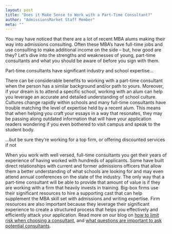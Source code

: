 ```yaml
---
layout: post
title: "Does it Make Sense to Work with a Part-Time Consultant?"
author: "AdmissionsMarket Staff Member"
meta: ""
---
```

You may have noticed that there are a lot of recent MBA alums making their way into admissions consulting. Often these MBA’s have full-time jobs and use consulting to make additional income on the side – but, how good are they? Let’s dive into the strengths and weaknesses of young, part-time consultants and what you should be aware of before you sign with them. 

Part-time consultants have significant industry and school expertise...

There can be considerable benefits to working with a part-time consultant when the person has a similar background and/or path to yours. Moreover, if your dream is to attend a specific school, working with an alum can help you leverage an accurate and detailed understanding of school culture. Cultures change rapidly within schools and many full-time consultants have trouble matching the level of expertise held by a recent alum. This means that when helping you craft your essays in a way that resonates, they may be passing along outdated information that will have your application readers wondering if you even bothered to visit campus and speak to the student body.

...but be sure they’re working for a top firm, or offering discounted services if not

When you work with well versed, full-time consultants you get their years of experience of having worked with hundreds of applicants. Some have built direct relationships with current and former admissions officers that allow them a better understanding of what schools are looking for and may even attend annual conferences on the state of the industry.
The only way that a part-time consultant will be able to provide that amount of value is if they are working with a firm that heavily invests in training. Big-box firms use their significant resources to hire a supporting cast that can help supplement the MBA skill set with admissions and writing expertise. Firm resources are also important because they leverage their significant experience to create a structured process that helps you effectively and efficiently attack your application.
Read more on our blog on [how to limit risk when choosing a consultant](https://www.admissionsmarket.com/2017/07/28/LimitingRiskwithAdmissionsConsulting.html), and [what questions are important to ask potential consultants](https://www.admissionsmarket.com/2017/07/17/8QuestionstoAskYourAdmissionsConsultant.html). 

